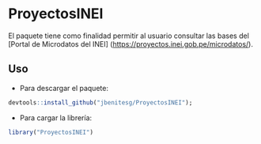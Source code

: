 # ProyectosINEI
El paquete tiene como finalidad permitir al usuario consultar las bases del [Portal de Microdatos del INEI] (https://proyectos.inei.gob.pe/microdatos/). 
## Uso
- Para descargar el paquete:
```r
devtools::install_github("jbenitesg/ProyectosINEI");
```
- Para cargar la librería:
```r
library("ProyectosINEI")
``` 
